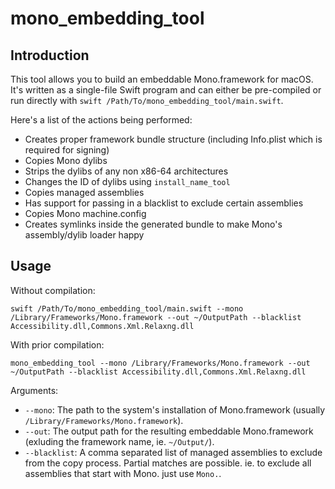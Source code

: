 # mono_embedding_tool

## Introduction

This tool allows you to build an embeddable Mono.framework for macOS. It's written as a single-file Swift program and can either be pre-compiled or run directly with `swift /Path/To/mono_embedding_tool/main.swift`.

Here's a list of the actions being performed:

* Creates proper framework bundle structure (including Info.plist which is required for signing)
* Copies Mono dylibs
* Strips the dylibs of any non x86-64 architectures
* Changes the ID of dylibs using `install_name_tool`
* Copies managed assemblies
* Has support for passing in a blacklist to exclude certain assemblies
* Copies Mono machine.config
* Creates symlinks inside the generated bundle to make Mono's assembly/dylib loader happy

## Usage

Without compilation:
```
swift /Path/To/mono_embedding_tool/main.swift --mono /Library/Frameworks/Mono.framework --out ~/OutputPath --blacklist Accessibility.dll,Commons.Xml.Relaxng.dll
```

With prior compilation:
```
mono_embedding_tool --mono /Library/Frameworks/Mono.framework --out ~/OutputPath --blacklist Accessibility.dll,Commons.Xml.Relaxng.dll
```

Arguments:

* `--mono`: The path to the system's installation of Mono.framework (usually `/Library/Frameworks/Mono.framework`).
* `--out`: The output path for the resulting embeddable Mono.framework (exluding the framework name, ie. `~/Output/`).
* `--blacklist`: A comma separated list of managed assemblies to exclude from the copy process. Partial matches are possible. ie. to exclude all assemblies that start with Mono. just use `Mono.`.
